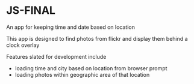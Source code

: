 # JS-FINAL
An app for keeping time and date based on location

This app is designed to find photos from flickr and display them behind a clock overlay

Features slated for development include
- loading time and city based on location from browser prompt
- loading photos within geographic area of that location
